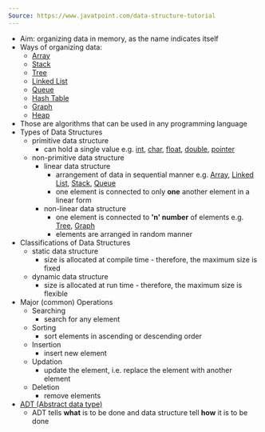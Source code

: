 ```yaml
---
Source: https://www.javatpoint.com/data-structure-tutorial
---
```

* Aim: organizing data in memory, as the name indicates itself
* Ways of organizing data:
  * [Array](/Computer%20Science/Array.md)
  * [Stack](/Computer%20Science/Stack.md)
  * [Tree](/Computer%20Science/Tree.md)
  * [Linked List](/Computer%20Science/Linked%20List.md)
  * [Queue](/Computer%20Science/Queue.md)
  * [Hash Table](/Computer%20Science/Hash%20Table.md)
  * [Graph](/Computer%20Science/Graph.md)
  * [Heap](/Computer%20Science/Heap.md)
* Those are algorithms that can be used in any programming language
* Types of Data Structures
  * primitive data structure
    * can hold a single value e.g. [int](/int.md), [char](/char.md), [float](/float.md), [double](/double.md), [pointer](/pointer.md)
  * non-primitive data structure
    * linear data structure
      * arrangement of data in sequential manner e.g. [Array](/Computer%20Science/Array.md), [Linked List](/Computer%20Science/Linked%20List.md), [Stack](/Computer%20Science/Stack.md), [Queue](/Computer%20Science/Queue.md)
      * one element is connected to only **one** another element in a linear form
    * non-linear data structure
      * one element is connected to **'n' number** of elements e.g. [Tree](/Computer%20Science/Tree.md), [Graph](/Computer%20Science/Graph.md)
      * elements are arranged in random manner
* Classifications of Data Structures
  * static data structure
    * size is allocated at compile time - therefore, the maximum size is fixed
  * dynamic data structure
    * size is allocated at run time - therefore, the maximum size is flexible
* Major (common) Operations
  * Searching
    * search for any element
  * Sorting
    * sort elements in ascending or descending order
  * Insertion
    * insert new element
  * Updation
    * update the element, i.e. replace the element with another element
  * Deletion
    * remove elements
* [ADT (Abstract data type)](/Computer%20Science/Abstract%20data%20type.md)
  * ADT tells **what** is to be done and data structure tell **how** it is to be done

